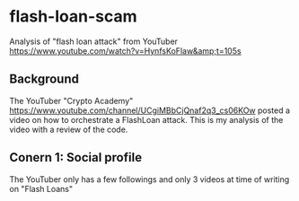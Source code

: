 # flash-loan-scam
Analysis of "flash loan attack" from YouTuber https://www.youtube.com/watch?v=HynfsKoFlaw&amp;t=105s

## Background

The YouTuber "Crypto Academy" https://www.youtube.com/channel/UCgiMBbCjQnaf2q3_cs06KOw  posted a video on how to orchestrate a FlashLoan attack.  This is my analysis of the video with a review of the code.

## Conern 1: Social profile
The YouTuber only has a few followings and only 3 videos at time of writing on "Flash Loans"
